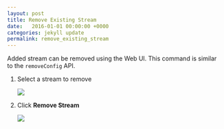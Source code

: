 ```yaml
---
layout: post
title: Remove Existing Stream
date:   2016-01-01 00:00:00 +0000
categories: jekyll update
permalink: remove_existing_stream
---
```


Added stream can be removed using the Web UI. This command is similar to the `removeConfig` API.

1. Select a stream to remove
   
   ![]({{site.url}}/assets/image17.jpg)
   
2. Click **Remove Stream**
   
   ![]({{site.url}}/assets/image18.jpg)
